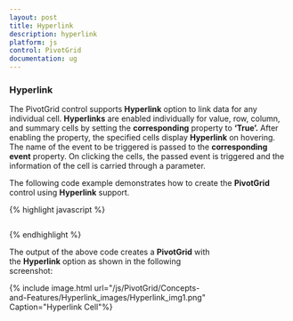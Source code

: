 ```yaml
---
layout: post
title: Hyperlink
description: hyperlink
platform: js
control: PivotGrid
documentation: ug
---
```


 ### Hyperlink

The PivotGrid control supports **Hyperlink** option to link data for any individual cell. **Hyperlinks** are enabled individually for value, row, column, and summary cells by setting the **corresponding** property to **‘True’.** After enabling the property, the specified cells display **Hyperlink** on hovering. The name of the event to be triggered is passed to the **corresponding event** property. On clicking the cells, the passed event is triggered and the information of the cell is carried through a parameter.

The following code example demonstrates how to create the **PivotGrid** control using **Hyperlink** support.

{% highlight javascript %}

<body>
<div id="PivotGrid1" style="height: 380px; width: 72%; display:block; float:left; overflow: auto" />
  <script type="text/javascript">
       $(function () {
                        $("#PivotGrid1").ejPivotGrid({
                            hyperlinkSettings: {
                                enableValueCellHyperlink: true,
                                enableRowHeaderHyperlink: true,
                                enableColumnHeaderHyperlink: true,
                                enableSummaryCellHyperlink: true
                            },
                            valueCellHyperlinkClick: "CellClickEvent",
                            rowHeaderHyperlinkClick: "CellClickEvent",
                            columnHeaderHyperlinkClick: "CellClickEvent",
                            summaryCellHyperlinkClick: "CellClickEvent",
                            url: "../wcf/PivotGridService.svc",
                            layout: ej.PivotGrid.Layout.Normal
                        });
                        CellClickEvent = function (evt) {
                            alert("Cell Click event is fired");
                        }
                   });
</script>
</body>

{% endhighlight %}

The output of the above code creates a **PivotGrid** with the **Hyperlink** option as shown in the following screenshot:

{% include image.html url="/js/PivotGrid/Concepts-and-Features/Hyperlink_images/Hyperlink_img1.png" Caption="Hyperlink Cell"%}

